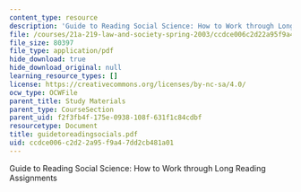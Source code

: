```yaml
---
content_type: resource
description: 'Guide to Reading Social Science: How to Work through Long Reading Assignments'
file: /courses/21a-219-law-and-society-spring-2003/ccdce006c2d22a95f9a47dd2cb481a01_guidetoreadingsocials.pdf
file_size: 80397
file_type: application/pdf
hide_download: true
hide_download_original: null
learning_resource_types: []
license: https://creativecommons.org/licenses/by-nc-sa/4.0/
ocw_type: OCWFile
parent_title: Study Materials
parent_type: CourseSection
parent_uid: f2f3fb4f-175e-0938-108f-631f1c84cdbf
resourcetype: Document
title: guidetoreadingsocials.pdf
uid: ccdce006-c2d2-2a95-f9a4-7dd2cb481a01
---
```

Guide to Reading Social Science: How to Work through Long Reading Assignments